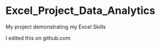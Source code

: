 # Excel_Project_Data_Analytics
 My project demonstrating my Excel Skills

I edited this on github.com
